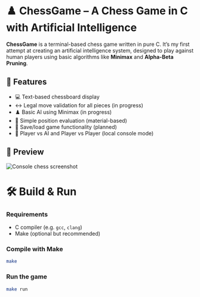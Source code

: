 # ♟️ ChessGame – A Chess Game in C with Artificial Intelligence

**ChessGame** is a terminal-based chess game written in pure C. It’s my first attempt at creating an artificial intelligence system, designed to play against human players using basic algorithms like **Minimax** and **Alpha-Beta Pruning**.

## 🚀 Features

- 💻 Text-based chessboard display
- ↔️ Legal move validation for all pieces (in progress)
- ♟️ Basic AI using Minimax (in progress)
- 🧠 Simple position evaluation (material-based)
- 💾 Save/load game functionality (planned)
- 🔁 Player vs AI and Player vs Player (local console mode)

## 📸 Preview

![Console chess screenshot](assets/terminal_display.png)

# 🛠️ Build & Run

### Requirements

- C compiler (e.g. `gcc`, `clang`)
- Make (optional but recommended)

### Compile with Make

```bash
make
```

### Run the game

```bash
make run
```

